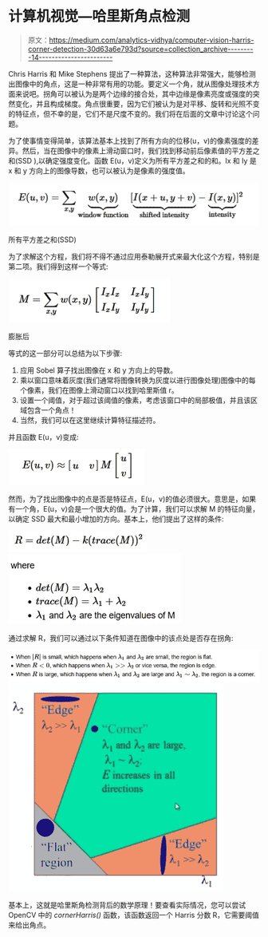 # 计算机视觉—哈里斯角点检测

> 原文：<https://medium.com/analytics-vidhya/computer-vision-harris-corner-detection-30d63a6e793d?source=collection_archive---------14----------------------->

Chris Harris 和 Mike Stephens 提出了一种算法，这种算法非常强大，能够检测出图像中的角点，这是一种非常有用的功能。要定义一个角，就从图像处理技术方面来说吧。拐角可以被认为是两个边缘的接合处，其中边缘是像素亮度或强度的突然变化，并且构成梯度。角点很重要，因为它们被认为是对平移、旋转和光照不变的特征点，但不幸的是，它们不是尺度不变的。我们将在后面的文章中讨论这个问题。

为了使事情变得简单，该算法基本上找到了所有方向的位移(u，v)的像素强度的差异。然后，当在图像中的像素上滑动窗口时，我们找到移动前后像素值的平方差之和(SSD ),以确定强度变化。函数 E(u，v)定义为所有平方差之和的和。Ix 和 Iy 是 x 和 y 方向上的图像导数，也可以被认为是像素的强度值。

![](img/fe7dacbee4aa3ed15ccc92ccaf9a2d73.png)

所有平方差之和(SSD)

为了求解这个方程，我们将不得不通过应用泰勒展开式来最大化这个方程，特别是第二项。我们得到这样一个等式:

![](img/26acd7155635a68da6cb2ff0a44672db.png)

膨胀后

等式的这一部分可以总结为以下步骤:

1.  应用 Sobel 算子找出图像在 x 和 y 方向上的导数。
2.  乘以窗口意味着灰度(我们通常将图像转换为灰度以进行图像处理)图像中的每个像素，我们在图像上滑动窗口以找到哈里斯值 r。
3.  设置一个阈值，对于超过该阈值的像素，考虑该窗口中的局部极值，并且该区域包含一个角点！
4.  当然，我们可以在这里继续计算特征描述符。

并且函数 E(u，v)变成:

![](img/a56f8531e05dfc9105afd779ccb0e303.png)

然而，为了找出图像中的点是否是特征点，E(u，v)的值必须很大。意思是，如果有一个角，E(u，v)会是一个很大的值。为了计算，我们可以求解 M 的特征向量，以确定 SSD 最大和最小增加的方向。基本上，他们提出了这样的条件:

![](img/b75604fd1065fe379d722120f28d1d51.png)![](img/b9dd5fac305a8ad1d26f192b009a1bc3.png)

通过求解 R，我们可以通过以下条件知道在图像中的该点处是否存在拐角:

![](img/a81d94d87d0a48f05123876eb20dc217.png)![](img/72e36e8f5327277bdfd9033959673623.png)

基本上，这就是哈里斯角检测背后的数学原理！要查看实际情况，您可以尝试 OpenCV 中的 *cornerHarris()* 函数，该函数返回一个 Harris 分数 R，它需要阈值来给出角点。